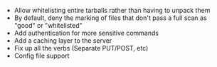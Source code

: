 * Allow whitelisting entire tarballs rather than having to unpack them
* By default, deny the marking of files that don't pass a full scan as "good" or "whitelisted"
* Add authentication for more sensitive commands
* Add a caching layer to the server
* Fix up all the verbs (Separate PUT/POST, etc)
* Config file support
